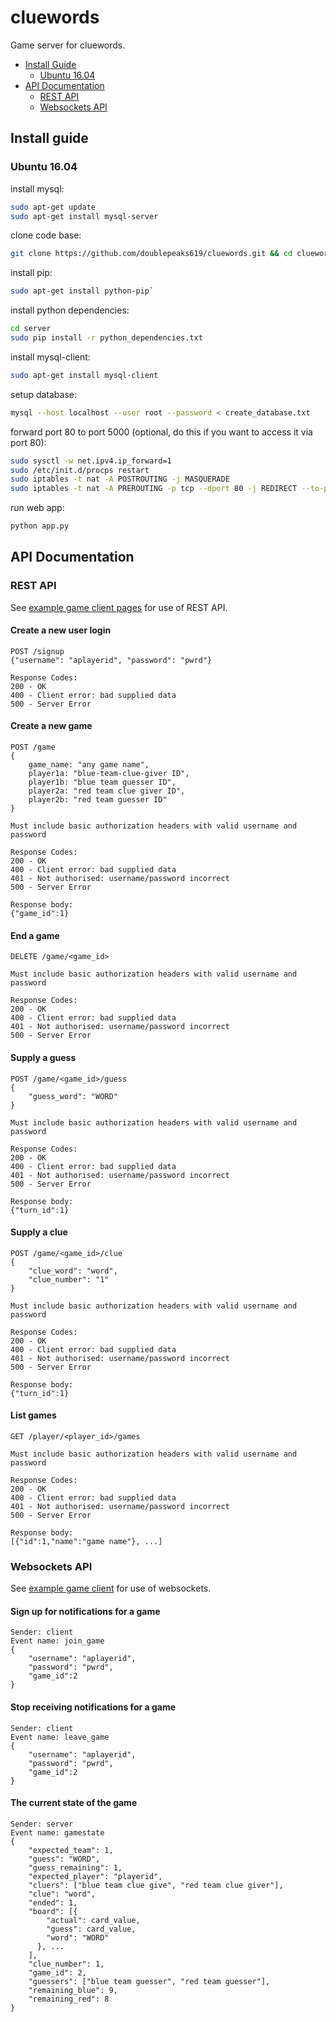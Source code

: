 # cluewords
Game server for cluewords.

* [Install Guide](#install-guide)
  * [Ubuntu 16.04](#ubuntu-1604)
* [API Documentation](#api-documentation)
  * [REST API](#rest-api)
  * [Websockets API](#websockets-api)

## Install guide
### Ubuntu 16.04
install mysql:
````sh
sudo apt-get update
sudo apt-get install mysql-server
````

clone code base:
````sh
git clone https://github.com/doublepeaks619/cluewords.git && cd cluewords
````

install pip:
````sh
sudo apt-get install python-pip`
````

install python dependencies:
````sh
cd server
sudo pip install -r python_dependencies.txt
````

install mysql-client:
````sh
sudo apt-get install mysql-client
````

setup database:
````sh
mysql --host localhost --user root --password < create_database.txt
````

forward port 80 to port 5000 (optional, do this if you want to access it via port 80):
````sh
sudo sysctl -w net.ipv4.ip_forward=1
sudo /etc/init.d/procps restart
sudo iptables -t nat -A POSTROUTING -j MASQUERADE
sudo iptables -t nat -A PREROUTING -p tcp --dport 80 -j REDIRECT --to-port 5000
````

run web app:
````sh
python app.py
````

## API Documentation

### REST API
See [example game client pages](templates/) for use of REST API.

#### Create a new user login
````    
POST /signup
{"username": "aplayerid", "password": "pwrd"}

Response Codes:
200 - OK
400 - Client error: bad supplied data
500 - Server Error
````

#### Create a new game
````    
POST /game
{
    game_name: "any game name",
    player1a: "blue-team-clue-giver ID",
    player1b: "blue team guesser ID",
    player2a: "red team clue giver ID",
    player2b: "red team guesser ID"
}

Must include basic authorization headers with valid username and password

Response Codes:
200 - OK
400 - Client error: bad supplied data
401 - Not authorised: username/password incorrect
500 - Server Error

Response body:
{"game_id":1}
````

#### End a game
````    
DELETE /game/<game_id>

Must include basic authorization headers with valid username and password

Response Codes:
200 - OK
400 - Client error: bad supplied data
401 - Not authorised: username/password incorrect
500 - Server Error
````

#### Supply a guess
````    
POST /game/<game_id>/guess
{
    "guess_word": "WORD"
}

Must include basic authorization headers with valid username and password

Response Codes:
200 - OK
400 - Client error: bad supplied data
401 - Not authorised: username/password incorrect
500 - Server Error

Response body:
{"turn_id":1}
````

#### Supply a clue
````    
POST /game/<game_id>/clue
{
    "clue_word": "word",
    "clue_number": "1"
}

Must include basic authorization headers with valid username and password

Response Codes:
200 - OK
400 - Client error: bad supplied data
401 - Not authorised: username/password incorrect
500 - Server Error

Response body:
{"turn_id":1}
````

#### List games
````    
GET /player/<player_id>/games

Must include basic authorization headers with valid username and password

Response Codes:
200 - OK
400 - Client error: bad supplied data
401 - Not authorised: username/password incorrect
500 - Server Error

Response body:
[{"id":1,"name":"game name"}, ...]
````

### Websockets API
See [example game client](templates/game_board.html) for use of websockets.

#### Sign up for notifications for a game
````
Sender: client
Event name: join_game
{
    "username": "aplayerid", 
    "password": "pwrd",
    "game_id":2
}
````

#### Stop receiving notifications for a game
````
Sender: client
Event name: leave_game
{
    "username": "aplayerid", 
    "password": "pwrd",
    "game_id":2
}
````

#### The current state of the game
````
Sender: server
Event name: gamestate
{
    "expected_team": 1,
    "guess": "WORD",
    "guess_remaining": 1,
    "expected_player": "playerid",
    "cluers": ["blue team clue give", "red team clue giver"],
    "clue": "word",
    "ended": 1,
    "board": [{
        "actual": card_value,
        "guess": card_value,
        "word": "WORD"
      }, ...
    ],
    "clue_number": 1,
    "game_id": 2,
    "guessers": ["blue team guesser", "red team guesser"],
    "remaining_blue": 9,
    "remaining_red": 8
}
````

